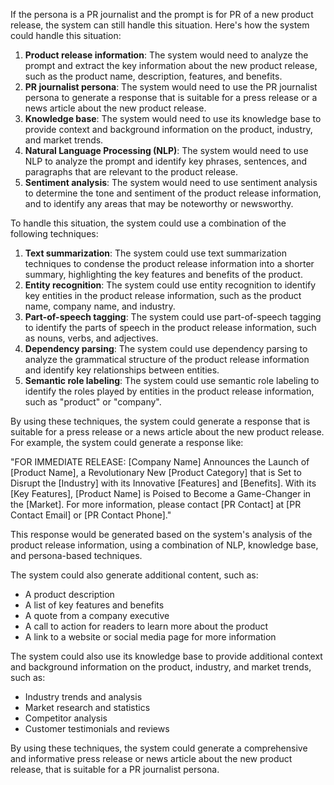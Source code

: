 If the persona is a PR journalist and the prompt is for PR of a new product release, the system can still handle this situation. Here's how the system could handle this situation:

1. **Product release information**: The system would need to analyze the prompt and extract the key information about the new product release, such as the product name, description, features, and benefits.
2. **PR journalist persona**: The system would need to use the PR journalist persona to generate a response that is suitable for a press release or a news article about the new product release.
3. **Knowledge base**: The system would need to use its knowledge base to provide context and background information on the product, industry, and market trends.
4. **Natural Language Processing (NLP)**: The system would need to use NLP to analyze the prompt and identify key phrases, sentences, and paragraphs that are relevant to the product release.
5. **Sentiment analysis**: The system would need to use sentiment analysis to determine the tone and sentiment of the product release information, and to identify any areas that may be noteworthy or newsworthy.

To handle this situation, the system could use a combination of the following techniques:

1. **Text summarization**: The system could use text summarization techniques to condense the product release information into a shorter summary, highlighting the key features and benefits of the product.
2. **Entity recognition**: The system could use entity recognition to identify key entities in the product release information, such as the product name, company name, and industry.
3. **Part-of-speech tagging**: The system could use part-of-speech tagging to identify the parts of speech in the product release information, such as nouns, verbs, and adjectives.
4. **Dependency parsing**: The system could use dependency parsing to analyze the grammatical structure of the product release information and identify key relationships between entities.
5. **Semantic role labeling**: The system could use semantic role labeling to identify the roles played by entities in the product release information, such as "product" or "company".

By using these techniques, the system could generate a response that is suitable for a press release or a news article about the new product release. For example, the system could generate a response like:

"FOR IMMEDIATE RELEASE: [Company Name] Announces the Launch of [Product Name], a Revolutionary New [Product Category] that is Set to Disrupt the [Industry] with its Innovative [Features] and [Benefits]. With its [Key Features], [Product Name] is Poised to Become a Game-Changer in the [Market]. For more information, please contact [PR Contact] at [PR Contact Email] or [PR Contact Phone]."

This response would be generated based on the system's analysis of the product release information, using a combination of NLP, knowledge base, and persona-based techniques.

The system could also generate additional content, such as:

* A product description
* A list of key features and benefits
* A quote from a company executive
* A call to action for readers to learn more about the product
* A link to a website or social media page for more information

The system could also use its knowledge base to provide additional context and background information on the product, industry, and market trends, such as:

* Industry trends and analysis
* Market research and statistics
* Competitor analysis
* Customer testimonials and reviews

By using these techniques, the system could generate a comprehensive and informative press release or news article about the new product release, that is suitable for a PR journalist persona.